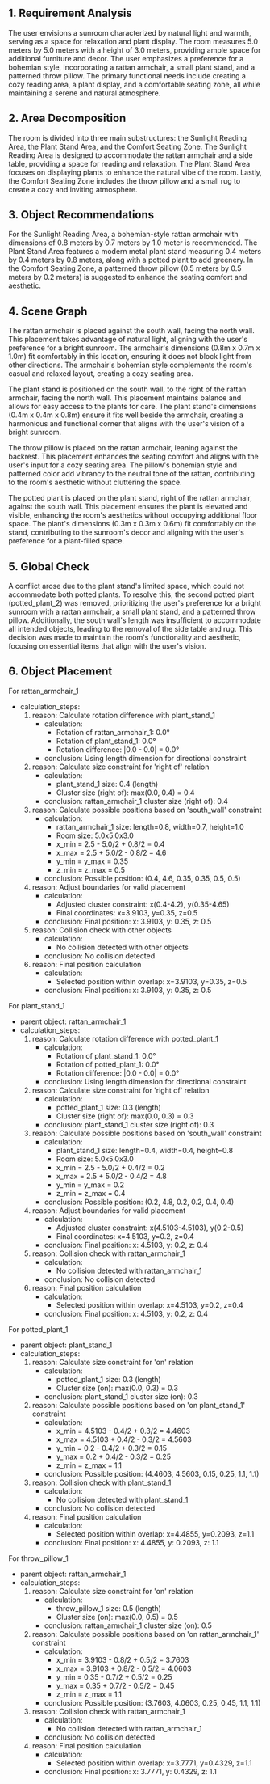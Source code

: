 ## 1. Requirement Analysis
The user envisions a sunroom characterized by natural light and warmth, serving as a space for relaxation and plant display. The room measures 5.0 meters by 5.0 meters with a height of 3.0 meters, providing ample space for additional furniture and decor. The user emphasizes a preference for a bohemian style, incorporating a rattan armchair, a small plant stand, and a patterned throw pillow. The primary functional needs include creating a cozy reading area, a plant display, and a comfortable seating zone, all while maintaining a serene and natural atmosphere.

## 2. Area Decomposition
The room is divided into three main substructures: the Sunlight Reading Area, the Plant Stand Area, and the Comfort Seating Zone. The Sunlight Reading Area is designed to accommodate the rattan armchair and a side table, providing a space for reading and relaxation. The Plant Stand Area focuses on displaying plants to enhance the natural vibe of the room. Lastly, the Comfort Seating Zone includes the throw pillow and a small rug to create a cozy and inviting atmosphere.

## 3. Object Recommendations
For the Sunlight Reading Area, a bohemian-style rattan armchair with dimensions of 0.8 meters by 0.7 meters by 1.0 meter is recommended. The Plant Stand Area features a modern metal plant stand measuring 0.4 meters by 0.4 meters by 0.8 meters, along with a potted plant to add greenery. In the Comfort Seating Zone, a patterned throw pillow (0.5 meters by 0.5 meters by 0.2 meters) is suggested to enhance the seating comfort and aesthetic.

## 4. Scene Graph
The rattan armchair is placed against the south wall, facing the north wall. This placement takes advantage of natural light, aligning with the user's preference for a bright sunroom. The armchair's dimensions (0.8m x 0.7m x 1.0m) fit comfortably in this location, ensuring it does not block light from other directions. The armchair's bohemian style complements the room's casual and relaxed layout, creating a cozy seating area.

The plant stand is positioned on the south wall, to the right of the rattan armchair, facing the north wall. This placement maintains balance and allows for easy access to the plants for care. The plant stand's dimensions (0.4m x 0.4m x 0.8m) ensure it fits well beside the armchair, creating a harmonious and functional corner that aligns with the user's vision of a bright sunroom.

The throw pillow is placed on the rattan armchair, leaning against the backrest. This placement enhances the seating comfort and aligns with the user's input for a cozy seating area. The pillow's bohemian style and patterned color add vibrancy to the neutral tone of the rattan, contributing to the room's aesthetic without cluttering the space.

The potted plant is placed on the plant stand, right of the rattan armchair, against the south wall. This placement ensures the plant is elevated and visible, enhancing the room's aesthetics without occupying additional floor space. The plant's dimensions (0.3m x 0.3m x 0.6m) fit comfortably on the stand, contributing to the sunroom's decor and aligning with the user's preference for a plant-filled space.

## 5. Global Check
A conflict arose due to the plant stand's limited space, which could not accommodate both potted plants. To resolve this, the second potted plant (potted_plant_2) was removed, prioritizing the user's preference for a bright sunroom with a rattan armchair, a small plant stand, and a patterned throw pillow. Additionally, the south wall's length was insufficient to accommodate all intended objects, leading to the removal of the side table and rug. This decision was made to maintain the room's functionality and aesthetic, focusing on essential items that align with the user's vision.

## 6. Object Placement
For rattan_armchair_1
- calculation_steps:
    1. reason: Calculate rotation difference with plant_stand_1
        - calculation:
            - Rotation of rattan_armchair_1: 0.0°
            - Rotation of plant_stand_1: 0.0°
            - Rotation difference: |0.0 - 0.0| = 0.0°
        - conclusion: Using length dimension for directional constraint
    2. reason: Calculate size constraint for 'right of' relation
        - calculation:
            - plant_stand_1 size: 0.4 (length)
            - Cluster size (right of): max(0.0, 0.4) = 0.4
        - conclusion: rattan_armchair_1 cluster size (right of): 0.4
    3. reason: Calculate possible positions based on 'south_wall' constraint
        - calculation:
            - rattan_armchair_1 size: length=0.8, width=0.7, height=1.0
            - Room size: 5.0x5.0x3.0
            - x_min = 2.5 - 5.0/2 + 0.8/2 = 0.4
            - x_max = 2.5 + 5.0/2 - 0.8/2 = 4.6
            - y_min = y_max = 0.35
            - z_min = z_max = 0.5
        - conclusion: Possible position: (0.4, 4.6, 0.35, 0.35, 0.5, 0.5)
    4. reason: Adjust boundaries for valid placement
        - calculation:
            - Adjusted cluster constraint: x(0.4-4.2), y(0.35-4.65)
            - Final coordinates: x=3.9103, y=0.35, z=0.5
        - conclusion: Final position: x: 3.9103, y: 0.35, z: 0.5
    5. reason: Collision check with other objects
        - calculation:
            - No collision detected with other objects
        - conclusion: No collision detected
    6. reason: Final position calculation
        - calculation:
            - Selected position within overlap: x=3.9103, y=0.35, z=0.5
        - conclusion: Final position: x: 3.9103, y: 0.35, z: 0.5

For plant_stand_1
- parent object: rattan_armchair_1
- calculation_steps:
    1. reason: Calculate rotation difference with potted_plant_1
        - calculation:
            - Rotation of plant_stand_1: 0.0°
            - Rotation of potted_plant_1: 0.0°
            - Rotation difference: |0.0 - 0.0| = 0.0°
        - conclusion: Using length dimension for directional constraint
    2. reason: Calculate size constraint for 'right of' relation
        - calculation:
            - potted_plant_1 size: 0.3 (length)
            - Cluster size (right of): max(0.0, 0.3) = 0.3
        - conclusion: plant_stand_1 cluster size (right of): 0.3
    3. reason: Calculate possible positions based on 'south_wall' constraint
        - calculation:
            - plant_stand_1 size: length=0.4, width=0.4, height=0.8
            - Room size: 5.0x5.0x3.0
            - x_min = 2.5 - 5.0/2 + 0.4/2 = 0.2
            - x_max = 2.5 + 5.0/2 - 0.4/2 = 4.8
            - y_min = y_max = 0.2
            - z_min = z_max = 0.4
        - conclusion: Possible position: (0.2, 4.8, 0.2, 0.2, 0.4, 0.4)
    4. reason: Adjust boundaries for valid placement
        - calculation:
            - Adjusted cluster constraint: x(4.5103-4.5103), y(0.2-0.5)
            - Final coordinates: x=4.5103, y=0.2, z=0.4
        - conclusion: Final position: x: 4.5103, y: 0.2, z: 0.4
    5. reason: Collision check with rattan_armchair_1
        - calculation:
            - No collision detected with rattan_armchair_1
        - conclusion: No collision detected
    6. reason: Final position calculation
        - calculation:
            - Selected position within overlap: x=4.5103, y=0.2, z=0.4
        - conclusion: Final position: x: 4.5103, y: 0.2, z: 0.4

For potted_plant_1
- parent object: plant_stand_1
- calculation_steps:
    1. reason: Calculate size constraint for 'on' relation
        - calculation:
            - potted_plant_1 size: 0.3 (length)
            - Cluster size (on): max(0.0, 0.3) = 0.3
        - conclusion: plant_stand_1 cluster size (on): 0.3
    2. reason: Calculate possible positions based on 'on plant_stand_1' constraint
        - calculation:
            - x_min = 4.5103 - 0.4/2 + 0.3/2 = 4.4603
            - x_max = 4.5103 + 0.4/2 - 0.3/2 = 4.5603
            - y_min = 0.2 - 0.4/2 + 0.3/2 = 0.15
            - y_max = 0.2 + 0.4/2 - 0.3/2 = 0.25
            - z_min = z_max = 1.1
        - conclusion: Possible position: (4.4603, 4.5603, 0.15, 0.25, 1.1, 1.1)
    3. reason: Collision check with plant_stand_1
        - calculation:
            - No collision detected with plant_stand_1
        - conclusion: No collision detected
    4. reason: Final position calculation
        - calculation:
            - Selected position within overlap: x=4.4855, y=0.2093, z=1.1
        - conclusion: Final position: x: 4.4855, y: 0.2093, z: 1.1

For throw_pillow_1
- parent object: rattan_armchair_1
- calculation_steps:
    1. reason: Calculate size constraint for 'on' relation
        - calculation:
            - throw_pillow_1 size: 0.5 (length)
            - Cluster size (on): max(0.0, 0.5) = 0.5
        - conclusion: rattan_armchair_1 cluster size (on): 0.5
    2. reason: Calculate possible positions based on 'on rattan_armchair_1' constraint
        - calculation:
            - x_min = 3.9103 - 0.8/2 + 0.5/2 = 3.7603
            - x_max = 3.9103 + 0.8/2 - 0.5/2 = 4.0603
            - y_min = 0.35 - 0.7/2 + 0.5/2 = 0.25
            - y_max = 0.35 + 0.7/2 - 0.5/2 = 0.45
            - z_min = z_max = 1.1
        - conclusion: Possible position: (3.7603, 4.0603, 0.25, 0.45, 1.1, 1.1)
    3. reason: Collision check with rattan_armchair_1
        - calculation:
            - No collision detected with rattan_armchair_1
        - conclusion: No collision detected
    4. reason: Final position calculation
        - calculation:
            - Selected position within overlap: x=3.7771, y=0.4329, z=1.1
        - conclusion: Final position: x: 3.7771, y: 0.4329, z: 1.1